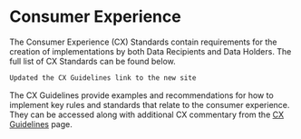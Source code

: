 # Consumer Experience



The Consumer Experience (CX) Standards contain requirements for the creation of implementations by both Data Recipients and Data Holders. The full list of CX Standards can be found below.

```diff
Updated the CX Guidelines link to the new site
```

The CX Guidelines provide examples and recommendations for how to implement key rules and standards that relate to the consumer experience. They can be accessed along with additional CX commentary from the [CX Guidelines](https://cx.cds.gov.au) page.
